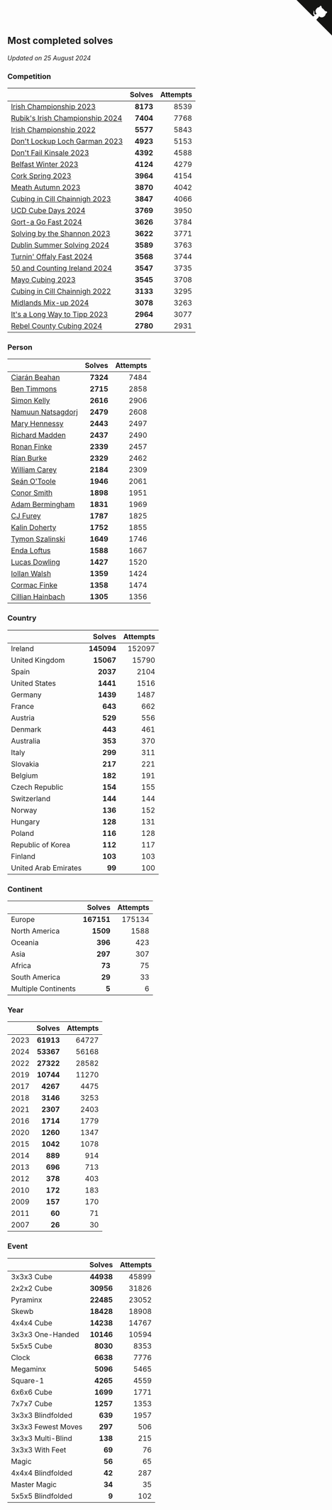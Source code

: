 ## Most completed solves

*Updated on 25 August 2024*


### Competition

|  | Solves | Attempts |
| :--- | ---: | ---: |
| [Irish Championship 2023](https://www.worldcubeassociation.org/competitions/IrishChampionship2023) | **8173** | 8539 |
| [Rubik's Irish Championship 2024](https://www.worldcubeassociation.org/competitions/RubiksIrishChampionship2024) | **7404** | 7768 |
| [Irish Championship 2022](https://www.worldcubeassociation.org/competitions/IrishChampionship2022) | **5577** | 5843 |
| [Don't Lockup Loch Garman 2023](https://www.worldcubeassociation.org/competitions/DontLockupLochGarman2023) | **4923** | 5153 |
| [Don't Fail Kinsale 2023](https://www.worldcubeassociation.org/competitions/DontFailKinsale2023) | **4392** | 4588 |
| [Belfast Winter 2023](https://www.worldcubeassociation.org/competitions/BelfastWinter2023) | **4124** | 4279 |
| [Cork Spring 2023](https://www.worldcubeassociation.org/competitions/CorkSpring2023) | **3964** | 4154 |
| [Meath Autumn 2023](https://www.worldcubeassociation.org/competitions/MeathAutumn2023) | **3870** | 4042 |
| [Cubing in Cill Chainnigh 2023](https://www.worldcubeassociation.org/competitions/CubinginCillChainnigh2023) | **3847** | 4066 |
| [UCD Cube Days 2024](https://www.worldcubeassociation.org/competitions/UCDCubeDays2024) | **3769** | 3950 |
| [Gort-a Go Fast 2024](https://www.worldcubeassociation.org/competitions/GortaGoFast2024) | **3626** | 3784 |
| [Solving by the Shannon 2023](https://www.worldcubeassociation.org/competitions/SolvingbytheShannon2023) | **3622** | 3771 |
| [Dublin Summer Solving 2024](https://www.worldcubeassociation.org/competitions/DublinSummerSolving2024) | **3589** | 3763 |
| [Turnin' Offaly Fast 2024](https://www.worldcubeassociation.org/competitions/TurninOffalyFast2024) | **3568** | 3744 |
| [50 and Counting Ireland 2024](https://www.worldcubeassociation.org/competitions/50andCountingIreland2024) | **3547** | 3735 |
| [Mayo Cubing 2023](https://www.worldcubeassociation.org/competitions/MayoCubing2023) | **3545** | 3708 |
| [Cubing in Cill Chainnigh 2022](https://www.worldcubeassociation.org/competitions/CubinginCillChainnigh2022) | **3133** | 3295 |
| [Midlands Mix-up 2024](https://www.worldcubeassociation.org/competitions/MidlandsMixup2024) | **3078** | 3263 |
| [It's a Long Way to Tipp 2023](https://www.worldcubeassociation.org/competitions/ItsaLongWaytoTipperary2023) | **2964** | 3077 |
| [Rebel County Cubing 2024](https://www.worldcubeassociation.org/competitions/RebelCountyCubing2024) | **2780** | 2931 |

### Person

|  | Solves | Attempts |
| :--- | ---: | ---: |
| [Ciarán Beahan](https://www.worldcubeassociation.org/persons/2012BEAH01) | **7324** | 7484 |
| [Ben Timmons](https://www.worldcubeassociation.org/persons/2017TIMM01) | **2715** | 2858 |
| [Simon Kelly](https://www.worldcubeassociation.org/persons/2017KELL08) | **2616** | 2906 |
| [Namuun Natsagdorj](https://www.worldcubeassociation.org/persons/2019NATS02) | **2479** | 2608 |
| [Mary Hennessy](https://www.worldcubeassociation.org/persons/2015HENN02) | **2443** | 2497 |
| [Richard Madden](https://www.worldcubeassociation.org/persons/2017MADD04) | **2437** | 2490 |
| [Ronan Finke](https://www.worldcubeassociation.org/persons/2021FINK02) | **2339** | 2457 |
| [Rían Burke](https://www.worldcubeassociation.org/persons/2019BURK05) | **2329** | 2462 |
| [William Carey](https://www.worldcubeassociation.org/persons/2019CARE02) | **2184** | 2309 |
| [Seán O'Toole](https://www.worldcubeassociation.org/persons/2017OTOO03) | **1946** | 2061 |
| [Conor Smith](https://www.worldcubeassociation.org/persons/2018SMIT37) | **1898** | 1951 |
| [Adam Bermingham](https://www.worldcubeassociation.org/persons/2020BERM02) | **1831** | 1969 |
| [CJ Furey](https://www.worldcubeassociation.org/persons/2022FURE01) | **1787** | 1825 |
| [Kalin Doherty](https://www.worldcubeassociation.org/persons/2021DOHE02) | **1752** | 1855 |
| [Tymon Szalinski](https://www.worldcubeassociation.org/persons/2021SZAL01) | **1649** | 1746 |
| [Enda Loftus](https://www.worldcubeassociation.org/persons/2021LOFT01) | **1588** | 1667 |
| [Lucas Dowling](https://www.worldcubeassociation.org/persons/2023DOWL01) | **1427** | 1520 |
| [Iollan Walsh](https://www.worldcubeassociation.org/persons/2021WALS03) | **1359** | 1424 |
| [Cormac Finke](https://www.worldcubeassociation.org/persons/2021FINK01) | **1358** | 1474 |
| [Cillian Hainbach](https://www.worldcubeassociation.org/persons/2022HAIN04) | **1305** | 1356 |

### Country

|  | Solves | Attempts |
| :--- | ---: | ---: |
| Ireland | **145094** | 152097 |
| United Kingdom | **15067** | 15790 |
| Spain | **2037** | 2104 |
| United States | **1441** | 1516 |
| Germany | **1439** | 1487 |
| France | **643** | 662 |
| Austria | **529** | 556 |
| Denmark | **443** | 461 |
| Australia | **353** | 370 |
| Italy | **299** | 311 |
| Slovakia | **217** | 221 |
| Belgium | **182** | 191 |
| Czech Republic | **154** | 155 |
| Switzerland | **144** | 144 |
| Norway | **136** | 152 |
| Hungary | **128** | 131 |
| Poland | **116** | 128 |
| Republic of Korea | **112** | 117 |
| Finland | **103** | 103 |
| United Arab Emirates | **99** | 100 |

### Continent

|  | Solves | Attempts |
| :--- | ---: | ---: |
| Europe | **167151** | 175134 |
| North America | **1509** | 1588 |
| Oceania | **396** | 423 |
| Asia | **297** | 307 |
| Africa | **73** | 75 |
| South America | **29** | 33 |
| Multiple Continents | **5** | 6 |

### Year

|  | Solves | Attempts |
| :--- | ---: | ---: |
| 2023 | **61913** | 64727 |
| 2024 | **53367** | 56168 |
| 2022 | **27322** | 28582 |
| 2019 | **10744** | 11270 |
| 2017 | **4267** | 4475 |
| 2018 | **3146** | 3253 |
| 2021 | **2307** | 2403 |
| 2016 | **1714** | 1779 |
| 2020 | **1260** | 1347 |
| 2015 | **1042** | 1078 |
| 2014 | **889** | 914 |
| 2013 | **696** | 713 |
| 2012 | **378** | 403 |
| 2010 | **172** | 183 |
| 2009 | **157** | 170 |
| 2011 | **60** | 71 |
| 2007 | **26** | 30 |

### Event

|  | Solves | Attempts |
| :--- | ---: | ---: |
| 3x3x3 Cube | **44938** | 45899 |
| 2x2x2 Cube | **30956** | 31826 |
| Pyraminx | **22485** | 23052 |
| Skewb | **18428** | 18908 |
| 4x4x4 Cube | **14238** | 14767 |
| 3x3x3 One-Handed | **10146** | 10594 |
| 5x5x5 Cube | **8030** | 8353 |
| Clock | **6638** | 7776 |
| Megaminx | **5096** | 5465 |
| Square-1 | **4265** | 4559 |
| 6x6x6 Cube | **1699** | 1771 |
| 7x7x7 Cube | **1257** | 1353 |
| 3x3x3 Blindfolded | **639** | 1957 |
| 3x3x3 Fewest Moves | **297** | 506 |
| 3x3x3 Multi-Blind | **138** | 215 |
| 3x3x3 With Feet | **69** | 76 |
| Magic | **56** | 65 |
| 4x4x4 Blindfolded | **42** | 287 |
| Master Magic | **34** | 35 |
| 5x5x5 Blindfolded | **9** | 102 |


<a href="https://github.com/simonkellly/wca_statistics_ireland" class="github-corner" aria-label="View source on Github"><svg width="80" height="80" viewBox="0 0 250 250" style="fill:#151513; color:#fff; position: absolute; top: 0; border: 0; right: 0;" aria-hidden="true"><path d="M0,0 L115,115 L130,115 L142,142 L250,250 L250,0 Z"></path><path d="M128.3,109.0 C113.8,99.7 119.0,89.6 119.0,89.6 C122.0,82.7 120.5,78.6 120.5,78.6 C119.2,72.0 123.4,76.3 123.4,76.3 C127.3,80.9 125.5,87.3 125.5,87.3 C122.9,97.6 130.6,101.9 134.4,103.2" fill="currentColor" style="transform-origin: 130px 106px;" class="octo-arm"></path><path d="M115.0,115.0 C114.9,115.1 118.7,116.5 119.8,115.4 L133.7,101.6 C136.9,99.2 139.9,98.4 142.2,98.6 C133.8,88.0 127.5,74.4 143.8,58.0 C148.5,53.4 154.0,51.2 159.7,51.0 C160.3,49.4 163.2,43.6 171.4,40.1 C171.4,40.1 176.1,42.5 178.8,56.2 C183.1,58.6 187.2,61.8 190.9,65.4 C194.5,69.0 197.7,73.2 200.1,77.6 C213.8,80.2 216.3,84.9 216.3,84.9 C212.7,93.1 206.9,96.0 205.4,96.6 C205.1,102.4 203.0,107.8 198.3,112.5 C181.9,128.9 168.3,122.5 157.7,114.1 C157.9,116.9 156.7,120.9 152.7,124.9 L141.0,136.5 C139.8,137.7 141.6,141.9 141.8,141.8 Z" fill="currentColor" class="octo-body"></path></svg></a><style>.github-corner:hover .octo-arm{animation:octocat-wave 560ms ease-in-out}@keyframes octocat-wave{0%,100%{transform:rotate(0)}20%,60%{transform:rotate(-25deg)}40%,80%{transform:rotate(10deg)}}@media (max-width:500px){.github-corner:hover .octo-arm{animation:none}.github-corner .octo-arm{animation:octocat-wave 560ms ease-in-out}}</style>

